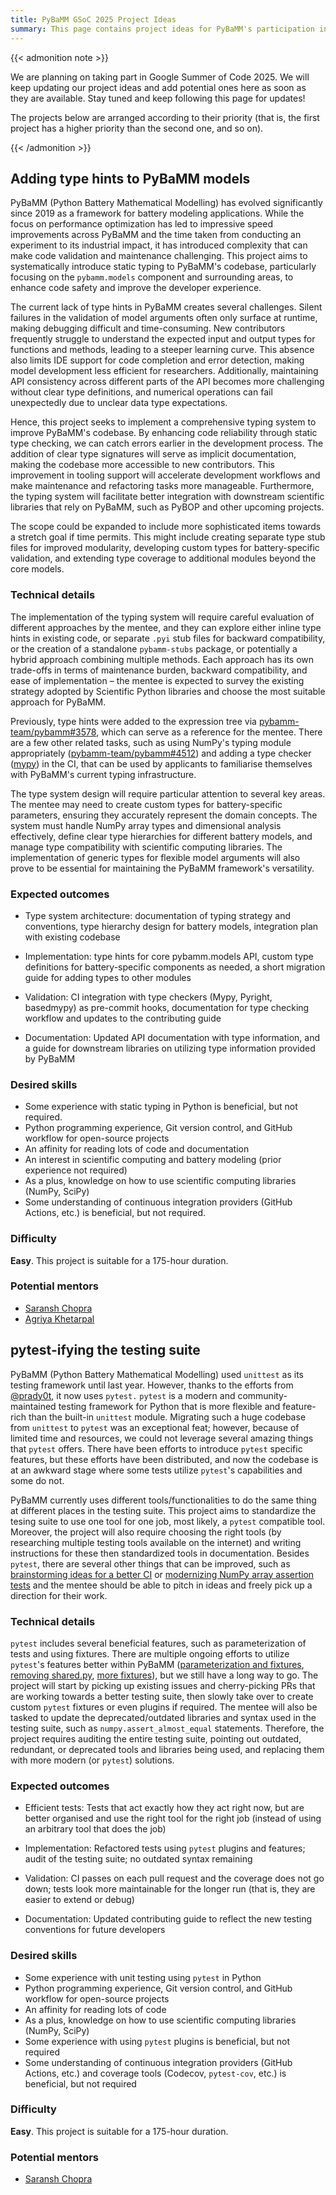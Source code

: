 ```yaml
---
title: PyBaMM GSoC 2025 Project Ideas
summary: This page contains project ideas for PyBaMM's participation in the Google Summer of Code program in 2025. These projects are intended to be suitable for students or professionals who are new to PyBaMM or to open-source software development in general, and wish to work on a project that will be beneficial to PyBaMM and its community.
---
```


{{< admonition note >}}

We are planning on taking part in Google Summer of Code 2025. We will keep updating our project ideas and add potential ones here as soon as they are available. Stay tuned and keep following this page for updates!

The projects below are arranged according to their priority (that is, the first project has a higher priority than the second one, and so on).

{{< /admonition >}}

## Adding type hints to PyBaMM models

PyBaMM (Python Battery Mathematical Modelling) has evolved significantly since 2019 as a framework for battery modeling applications. While the focus on performance optimization has led to impressive speed improvements across PyBaMM and the time taken from conducting an experiment to its industrial impact, it has introduced complexity that can make code validation and maintenance challenging. This project aims to systematically introduce static typing to PyBaMM's codebase, particularly focusing on the `pybamm.models` component and surrounding areas, to enhance code safety and improve the developer experience.

The current lack of type hints in PyBaMM creates several challenges. Silent failures in the validation of model arguments often only surface at runtime, making debugging difficult and time-consuming. New contributors frequently struggle to understand the expected input and output types for functions and methods, leading to a steeper learning curve. This absence also limits IDE support for code completion and error detection, making model development less efficient for researchers. Additionally, maintaining API consistency across different parts of the API becomes more challenging without clear type definitions, and numerical operations can fail unexpectedly due to unclear data type expectations.

Hence, this project seeks to implement a comprehensive typing system to improve PyBaMM's codebase. By enhancing code reliability through static type checking, we can catch errors earlier in the development process. The addition of clear type signatures will serve as implicit documentation, making the codebase more accessible to new contributors. This improvement in tooling support will accelerate development workflows and make maintenance and refactoring tasks more manageable. Furthermore, the typing system will facilitate better integration with downstream scientific libraries that rely on PyBaMM, such as PyBOP and other upcoming projects.

The scope could be expanded to include more sophisticated items towards a stretch goal if time permits. This might include creating separate type stub files for improved modularity, developing custom types for battery-specific validation, and extending type coverage to additional modules beyond the core models.

### Technical details

The implementation of the typing system will require careful evaluation of different approaches by the mentee, and they can explore either inline type hints in existing code, or separate `.pyi` stub files for backward compatibility, or the creation of a standalone `pybamm-stubs` package, or potentially a hybrid approach combining multiple methods. Each approach has its own trade-offs in terms of maintenance burden, backward compatibility, and ease of implementation – the mentee is expected to survey the existing strategy adopted by Scientific Python libraries and choose the most suitable approach for PyBaMM.

Previously, type hints were added to the expression tree via [pybamm-team/pybamm#3578](https://github.com/pybamm-team/PyBaMM/issues/3578), which can serve as a reference for the mentee. There are a few other related tasks, such as using NumPy's typing module appropriately ([pybamm-team/pybamm#4512](https://github.com/pybamm-team/PyBaMM/issues/4512)) and adding a type checker ([mypy](https://mypy.readthedocs.io)) in the CI, that can be used by applicants to familiarise themselves with PyBaMM's current typing infrastructure.

The type system design will require particular attention to several key areas. The mentee may need to create custom types for battery-specific parameters, ensuring they accurately represent the domain concepts. The system must handle NumPy array types and dimensional analysis effectively, define clear type hierarchies for different battery models, and manage type compatibility with scientific computing libraries. The implementation of generic types for flexible model arguments will also prove to be essential for maintaining the PyBaMM framework's versatility.

### Expected outcomes

- Type system architecture: documentation of typing strategy and conventions, type hierarchy design for battery models, integration plan with existing codebase

- Implementation: type hints for core pybamm.models API, custom type definitions for battery-specific components as needed, a short migration guide for adding types to other modules

- Validation: CI integration with type checkers (Mypy, Pyright, basedmypy) as pre-commit hooks, documentation for type checking workflow and updates to the contributing guide

- Documentation: Updated API documentation with type information, and a guide for downstream libraries on utilizing type information provided by PyBaMM

### Desired skills

- Some experience with static typing in Python is beneficial, but not required.
- Python programming experience, Git version control, and GitHub workflow for open-source projects
- An affinity for reading lots of code and documentation
- An interest in scientific computing and battery modeling (prior experience not required)
- As a plus, knowledge on how to use scientific computing libraries (NumPy, SciPy)
- Some understanding of continuous integration providers (GitHub Actions, etc.) is beneficial, but not required.

### Difficulty

**Easy**. This project is suitable for a 175-hour duration.

### Potential mentors

* [Saransh Chopra](https://Saransh-cpp.github.io/)
* [Agriya Khetarpal](https://github.com/agriyakhetarpal/)

<!-- * [Valentin Sulzer](https://github.com/valentinsulzer)
* [Robert Timms](https://github.com/rtimms)
* [Arjun Verma](https://arjxnpy.vercel.app/)
* [Ferran Brosa Planella](https://www.brosaplanella.xyz/) -->

## pytest-ifying the testing suite

PyBaMM (Python Battery Mathematical Modelling) used `unittest` as its testing framework until last year. However, thanks to the efforts from [@prady0t](https://github.com/prady0t), it now uses `pytest.` `pytest` is a modern and community-maintained testing framework for Python that is more flexible and feature-rich than the built-in `unittest` module. Migrating such a huge codebase from `unittest` to `pytest` was an exceptional feat; however, because of limited time and resources, we could not leverage several amazing things that `pytest` offers. There have been efforts to introduce `pytest` specific features, but these efforts have been distributed, and now the codebase is at an awkward stage where some tests utilize `pytest`'s capabilities and some do not.

PyBaMM currently uses different tools/functionalities to do the same thing at different places in the testing suite. This project aims to standardize the tesing suite to use one tool for one job, most likely, a `pytest` compatible tool. Moreover, the project will also require choosing the right tools (by researching multiple testing tools available on the internet) and writing instructions for these then standardized tools in documentation. Besides `pytest`, there are several other things that can be improved, such as [brainstorming ideas for a better CI](https://github.com/pybamm-team/PyBaMM/issues/3662) or [modernizing NumPy array assertion tests](https://github.com/pybamm-team/PyBaMM/issues/4488) and the mentee should be able to pitch in ideas and freely pick up a direction for their work.

### Technical details

`pytest` includes several beneficial features, such as parameterization of tests and using fixtures. There are multiple ongoing efforts to utilize `pytest`'s features better within PyBaMM ([parameterization and fixtures](https://github.com/pybamm-team/PyBaMM/issues/4502), [removing shared.py](https://github.com/pybamm-team/PyBaMM/pull/4401), [more fixtures](https://github.com/pybamm-team/PyBaMM/issues/4837)), but we still have a long way to go. The project will start by picking up existing issues and cherry-picking PRs that are working towards a better testing suite, then slowly take over to create custom `pytest` fixtures or even plugins if required. The mentee will also be tasked to update the deprecated/outdated libraries and syntax used in the testing suite, such as `numpy.assert_almost_equal` statements. Therefore, the project requires auditing the entire testing suite, pointing out outdated, redundant, or deprecated tools and libraries being used, and replacing them with more modern (or `pytest`) solutions.

### Expected outcomes

- Efficient tests: Tests that act exactly how they act right now, but are better organised and use the right tool for the right job (instead of using an arbitrary tool that does the job)

- Implementation: Refactored tests using `pytest` plugins and features; audit of the testing suite; no outdated syntax remaining

- Validation: CI passes on each pull request and the coverage does not go down; tests look more maintainable for the longer run (that is, they are easier to extend or debug)

- Documentation: Updated contributing guide to reflect the new testing conventions for future developers

### Desired skills

- Some experience with unit testing using `pytest` in Python
- Python programming experience, Git version control, and GitHub workflow for open-source projects
- An affinity for reading lots of code
- As a plus, knowledge on how to use scientific computing libraries (NumPy, SciPy)
- Some experience with using `pytest` plugins is beneficial, but not required
- Some understanding of continuous integration providers (GitHub Actions, etc.) and coverage tools (Codecov, `pytest-cov`, etc.) is beneficial, but not required

### Difficulty

**Easy**. This project is suitable for a 175-hour duration.

### Potential mentors

* [Saransh Chopra](https://Saransh-cpp.github.io/)

<!-- * [Pradyot Ranjan](https://github.com/prady0t/)
* [Agriya Khetarpal](https://github.com/agriyakhetarpal/)
* [Valentin Sulzer](https://github.com/valentinsulzer)
* [Robert Timms](https://github.com/rtimms)
* [Arjun Verma](https://arjxnpy.vercel.app/)
* [Ferran Brosa Planella](https://www.brosaplanella.xyz/) -->
